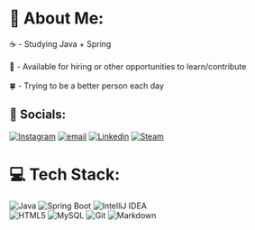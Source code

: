 # 👋 About Me:
☕ - Studying Java + Spring<br><br>💪 - Available for hiring or other opportunities to learn/contribute<br><br>🍀 - Trying to be a better person each day


## 💬 Socials:
[![Instagram](https://img.shields.io/badge/Instagram-%23E4405F.svg?style=flat&logo=Instagram&logoColor=white)](https://instagram.com/jpaulo.rodri) [![email](https://img.shields.io/badge/Email-D14836?logo=gmail&logoColor=white)](mailto:jprrcontato01@gmail.com) [![Linkedin](https://img.shields.io/badge/LinkedIn-0077B5?style=for-the-&logo=Linkedin&logoColor=white)](www.linkedin.com/in/joão-paulo-resende-rodrigues0800)  [![Steam](https://img.shields.io/badge/steam-%23000000.svg?style=flat&logo=steam&logoColor=white)](https://steamcommunity.com/profiles/76561199109542210/)

# 💻 Tech Stack:
![Java](https://img.shields.io/badge/java-%23ED8B00.svg?style=for-the-badge&logo=openjdk&logoColor=white) ![Spring Boot](https://img.shields.io/badge/Spring%20Boot-6DB33F?style=for-the-badge&logo=springboot&logoColor=fff) ![IntelliJ IDEA](https://img.shields.io/badge/IntelliJIDEA-000000.svg?style=for-the-badge&logo=intellij-idea&logoColor=white)<br>![HTML5](https://img.shields.io/badge/html5-%23E34F26.svg?style=for-the-badge&logo=html5&logoColor=white) ![MySQL](https://img.shields.io/badge/mysql-4479A1.svg?style=for-the-badge&logo=mysql&logoColor=white) ![Git](https://img.shields.io/badge/git-%23F05033.svg?style=for-the-badge&logo=git&logoColor=white) ![Markdown](https://img.shields.io/badge/markdown-%23000000.svg?style=for-the-badge&logo=markdown&logoColor=white)

<!-- Para uso futuro
![C](https://img.shields.io/badge/c-%2300599C.svg?style=for-the-badge&logo=c&logoColor=white) ![Markdown](https://img.shields.io/badge/markdown-%23000000.svg?style=for-the-badge&logo=markdown&logoColor=white) ![JavaFX](https://img.shields.io/badge/javafx-%23FF0000.svg?style=for-the-badge&logo=javafx&logoColor=white) ![Spring](https://img.shields.io/badge/spring-%236DB33F.svg?style=for-the-badge&logo=spring&logoColor=white) ![Apache Maven](https://img.shields.io/badge/Apache%20Maven-C71A36?style=for-the-badge&logo=Apache%20Maven&logoColor=white) ![Arduino](https://img.shields.io/badge/-Arduino-00979D?style=for-the-badge&logo=Arduino&logoColor=white) ![Steam](https://img.shields.io/badge/steam-%23000000.svg?style=for-the-badge&logo=steam&logoColor=white) ![Postman](https://img.shields.io/badge/Postman-FF6C37?style=for-the-badge&logo=postman&logoColor=white)
-->

